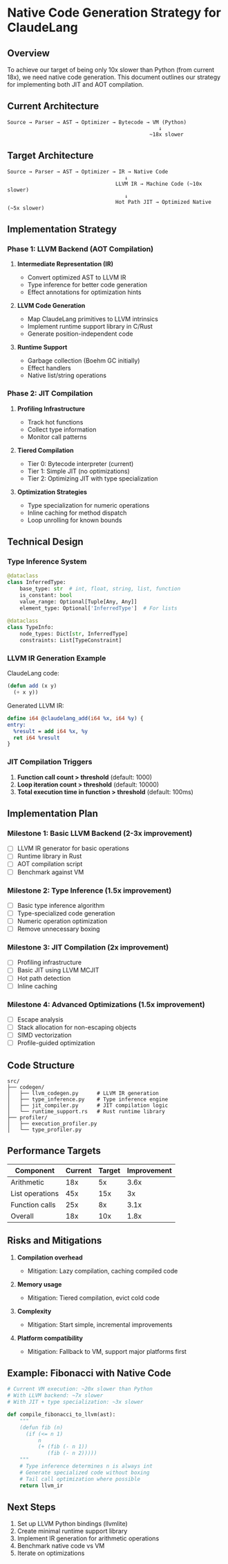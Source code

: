 # Native Code Generation Strategy for ClaudeLang

## Overview

To achieve our target of being only 10x slower than Python (from current 18x), we need native code generation. This document outlines our strategy for implementing both JIT and AOT compilation.

## Current Architecture

```
Source → Parser → AST → Optimizer → Bytecode → VM (Python)
                                                 ↓
                                              ~18x slower
```

## Target Architecture

```
Source → Parser → AST → Optimizer → IR → Native Code
                                      ↓
                                   LLVM IR → Machine Code (~10x slower)
                                      ↓
                                   Hot Path JIT → Optimized Native (~5x slower)
```

## Implementation Strategy

### Phase 1: LLVM Backend (AOT Compilation)

1. **Intermediate Representation (IR)**
   - Convert optimized AST to LLVM IR
   - Type inference for better code generation
   - Effect annotations for optimization hints

2. **LLVM Code Generation**
   - Map ClaudeLang primitives to LLVM intrinsics
   - Implement runtime support library in C/Rust
   - Generate position-independent code

3. **Runtime Support**
   - Garbage collection (Boehm GC initially)
   - Effect handlers
   - Native list/string operations

### Phase 2: JIT Compilation

1. **Profiling Infrastructure**
   - Track hot functions
   - Collect type information
   - Monitor call patterns

2. **Tiered Compilation**
   - Tier 0: Bytecode interpreter (current)
   - Tier 1: Simple JIT (no optimizations)
   - Tier 2: Optimizing JIT with type specialization

3. **Optimization Strategies**
   - Type specialization for numeric operations
   - Inline caching for method dispatch
   - Loop unrolling for known bounds

## Technical Design

### Type Inference System

```python
@dataclass
class InferredType:
    base_type: str  # int, float, string, list, function
    is_constant: bool
    value_range: Optional[Tuple[Any, Any]]
    element_type: Optional['InferredType']  # For lists
    
@dataclass
class TypeInfo:
    node_types: Dict[str, InferredType]
    constraints: List[TypeConstraint]
```

### LLVM IR Generation Example

ClaudeLang code:
```lisp
(defun add (x y)
  (+ x y))
```

Generated LLVM IR:
```llvm
define i64 @claudelang_add(i64 %x, i64 %y) {
entry:
  %result = add i64 %x, %y
  ret i64 %result
}
```

### JIT Compilation Triggers

1. **Function call count > threshold** (default: 1000)
2. **Loop iteration count > threshold** (default: 10000)
3. **Total execution time in function > threshold** (default: 100ms)

## Implementation Plan

### Milestone 1: Basic LLVM Backend (2-3x improvement)
- [ ] LLVM IR generator for basic operations
- [ ] Runtime library in Rust
- [ ] AOT compilation script
- [ ] Benchmark against VM

### Milestone 2: Type Inference (1.5x improvement)
- [ ] Basic type inference algorithm
- [ ] Type-specialized code generation
- [ ] Numeric operation optimization
- [ ] Remove unnecessary boxing

### Milestone 3: JIT Compilation (2x improvement)
- [ ] Profiling infrastructure
- [ ] Basic JIT using LLVM MCJIT
- [ ] Hot path detection
- [ ] Inline caching

### Milestone 4: Advanced Optimizations (1.5x improvement)
- [ ] Escape analysis
- [ ] Stack allocation for non-escaping objects
- [ ] SIMD vectorization
- [ ] Profile-guided optimization

## Code Structure

```
src/
├── codegen/
│   ├── llvm_codegen.py      # LLVM IR generation
│   ├── type_inference.py    # Type inference engine
│   ├── jit_compiler.py      # JIT compilation logic
│   └── runtime_support.rs   # Rust runtime library
├── profiler/
│   ├── execution_profiler.py
│   └── type_profiler.py
```

## Performance Targets

| Component | Current | Target | Improvement |
|-----------|---------|--------|-------------|
| Arithmetic | 18x | 5x | 3.6x |
| List operations | 45x | 15x | 3x |
| Function calls | 25x | 8x | 3.1x |
| Overall | 18x | 10x | 1.8x |

## Risks and Mitigations

1. **Compilation overhead**
   - Mitigation: Lazy compilation, caching compiled code

2. **Memory usage**
   - Mitigation: Tiered compilation, evict cold code

3. **Complexity**
   - Mitigation: Start simple, incremental improvements

4. **Platform compatibility**
   - Mitigation: Fallback to VM, support major platforms first

## Example: Fibonacci with Native Code

```python
# Current VM execution: ~20x slower than Python
# With LLVM backend: ~7x slower
# With JIT + type specialization: ~3x slower

def compile_fibonacci_to_llvm(ast):
    """
    (defun fib (n)
      (if (<= n 1)
          n
          (+ (fib (- n 1))
             (fib (- n 2)))))
    """
    # Type inference determines n is always int
    # Generate specialized code without boxing
    # Tail call optimization where possible
    return llvm_ir
```

## Next Steps

1. Set up LLVM Python bindings (llvmlite)
2. Create minimal runtime support library
3. Implement IR generation for arithmetic operations
4. Benchmark native code vs VM
5. Iterate on optimizations